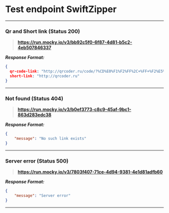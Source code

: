 # Test endpoint SwiftZipper

---

### Qr and Short link (Status 200)

> **https://run.mocky.io/v3/bb92c5f0-6f87-4d81-b5c2-4eb507846337** 

___Response Format:___

```JSON
{
  qr-code-link: "http://qrcoder.ru/code/?%CD%E0%F1%F2%FF%2C+%FF+%F2%E5%E1%FF+%EB%FE%E1%EB%FE%21&6&0",
  short-link: "http://qrcoder.ru"
}
```

---


### Not found (Status 404)

> **https://run.mocky.io/v3/b0ef3773-c8c9-45af-9bc1-863d283edc38** 

___Response Format:___

```JSON
{
	"message": "No such link exists"
}
```

---

### Server error (Status 500)

> **https://run.mocky.io/v3/7803f407-71ce-4d94-9381-4e1d81adfb60** 

___Response Format:___

```JSON
{
	"message": "Server error"
}
```

---
